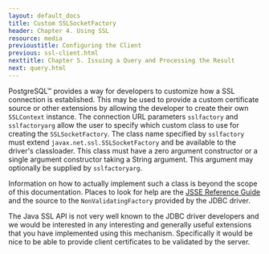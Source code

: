```yaml
---
layout: default_docs
title: Custom SSLSocketFactory
header: Chapter 4. Using SSL
resource: media
previoustitle: Configuring the Client
previous: ssl-client.html
nexttitle: Chapter 5. Issuing a Query and Processing the Result
next: query.html
---
```


PostgreSQL™ provides a way for developers to customize how a SSL connection is
established. This may be used to provide a custom certificate source or other
extensions by allowing the developer to create their own `SSLContext` instance.
The connection URL parameters `sslfactory` and `sslfactoryarg` allow the user
to specify which custom class to use for creating the `SSLSocketFactory`. The
class name specified by `sslfactory` must extend `javax.net.ssl.SSLSocketFactory`
and be available to the driver's classloader. This class must have a zero argument
constructor or a single argument constructor taking a String argument. This
argument may optionally be supplied by `sslfactoryarg`.

Information on how to actually implement such a class is beyond the scope of this
documentation. Places to look for help are the [JSSE Reference Guide](https://docs.oracle.com/javase/8/docs/technotes/guides/security/jsse/JSSERefGuide.html)
and the source to the `NonValidatingFactory` provided by the JDBC driver.

The Java SSL API is not very well known to the JDBC driver developers and we
would be interested in any interesting and generally useful extensions that you
have implemented using this mechanism. Specifically it would be nice to be able
to provide client certificates to be validated by the server.
